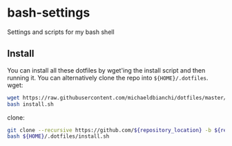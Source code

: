 # bash-settings
Settings and scripts for my bash shell

## Install
You can install all these dotfiles by wget'ing the install script and then running it. You can alternatively clone the repo into `${HOME}/.dotfiles`.
wget:
```sh
wget https://raw.githubusercontent.com/michaeldbianchi/dotfiles/master/install.sh
bash install.sh
```
clone:
```sh
git clone --recursive https://github.com/${repository_location} -b ${repository_branch} ${HOME}/.dotfiles
bash ${HOME}/.dotfiles/install.sh
```

